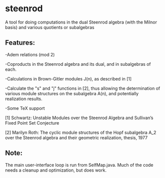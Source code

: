 # steenrod
A tool for doing computations in the dual Steenrod algebra (with the Milnor basis) and various quotients or subalgebras

## Features:

-Adem relations (mod 2)

-Coproducts in the Steenrod algebra and its dual, and in subalgebras of each.

-Calculations in Brown-Gitler modules J(n), as described in [1]

-Calculate the "s" and "j" functions in [2], thus allowing the determination of various module structures on the subalgebra A(n), and potentially realization results.

-Some TeX support

[1] Schwartz: Unstable Modules over the Steenrod Algebra and Sullivan’s Fixed Point Set Conjecture

[2] Marilyn Roth: The cyclic module structures of the Hopf subalgebra A_2 over the Steenrod algebra and their geometric realization, thesis, 1977


## Note:

The main user-interface loop is run from SelfMap.java. Much of the code needs a cleanup and optimization, but does work.
